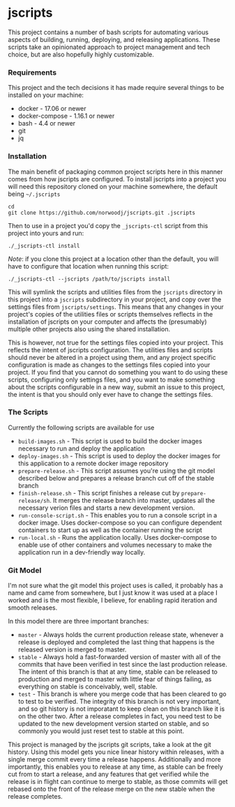 jscripts
========
This project contains a number of bash scripts for automating various aspects of building,
running, deploying, and releasing applications. These scripts take an opinionated approach
to project management and tech choice, but are also hopefully highly customizable.

### Requirements
This project and the tech decisions it has made require several things to be installed on
your machine:

* docker - 17.06 or newer
* docker-compose - 1.16.1 or newer
* bash - 4.4 or newer
* git
* jq

### Installation
The main benefit of packaging common project scripts here in this manner comes from how
jscripts are configured. To install jscripts into a project you will need this repository
cloned on your machine somewhere, the default being `~/.jscripts`
```
cd
git clone https://github.com/norwoodj/jscripts.git .jscripts
```

Then to use in a project you'd copy the `_jscripts-ctl` script from this project into yours
and run:
```
./_jscripts-ctl install
```

_Note_: if you clone this project at a location other than the default, you will have to configure
that location when running this script:

```
./_jscripts-ctl --jscripts /path/to/jscripts install
```

This will symlink the scripts and utilities files from the `jscripts` directory in this project
into a `jscripts` subdirectory in your project, and copy over the settings files from
`jscripts/settings`. This means that any changes in your project's copies of the utilities
files or scripts themselves reflects in the installation of jscripts on your computer
and affects the (presumably) multiple other projects also using the shared installation.

This is however, not true for the settings files copied into your project. This reflects
the intent of jscripts configuration. The utilities files and scripts should never be altered
in a project using them, and any project specific configuration is made as changes to the
settings files copied into your project. If you find that you cannot do something you want
to do using these scripts, configuring only settings files, and you want to make something about
the scripts configurable in a new way, submit an issue to this project, the intent is that you
should only ever have to change the settings files.

### The Scripts
Currently the following scripts are available for use

* `build-images.sh` - This script is used to build the docker images necessary to run and deploy
  the application
* `deploy-images.sh` - This script is used to deploy the docker images for this application to a
  remote docker image repository
* `prepare-release.sh` - This script assumes you're using the git model described below and prepares
  a release branch cut off of the stable branch
* `finish-release.sh` - This script finishes a release cut by `prepare-release/sh`. It merges the
  release branch into master, updates all the necessary verion files and starts a new development
  version.
* `run-console-script.sh` - This enables you to run a console script in a docker image. Uses docker-compose
  so you can configure dependent containers to start up as well as the container running the script
* `run-local.sh` - Runs the application locally. Uses docker-compose to enable use of other containers and
  volumes necessary to make the application run in a dev-friendly way locally.

### Git Model
I'm not sure what the git model this project uses is called, it probably has a name and came from somewhere,
but I just know it was used at a place I worked and is the most flexible, I believe, for enabling rapid
iteration and smooth releases.

In this model there are three important branches:

* `master` - Always holds the current production release state, whenever a release is deployed and completed
  the last thing that happens is the released version is merged to master.
* `stable` - Always hold a fast-forwarded version of master with all of the commits that have been verified in test
  since the last production release. The intent of this branch is that at any time, stable can be released
  to production and merged to master with little fear of things failing, as everything on stable is conceivably,
  well, stable.
* `test` - This branch is where you merge code that has been cleared to go to test to be verified. The
  integrity of this branch is not very important, and so git history is not imporatant to keep clean
  on this branch like it is on the other two. After a release completes in fact, you need test to be updated
  to the new development version started on stable, and so commonly you would just reset test to stable at
  this point.

This project is managed by the jscripts git scripts, take a look at the git history. Using this model
gets you nice linear history within releases, with a single merge commit every time a release happens.
Additionally and more importantly, this enables you to release at any time, as stable can be freely
cut from to start a release, and any features that get verified while the release is in flight can continue
to merge to stable, as those commits will get rebased onto the front of the release merge on the new
stable when the release completes.
